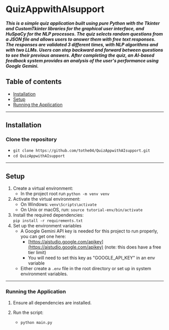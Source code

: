 # QuizAppwithAIsupport

***This is a simple quiz application built using pure Python with the Tkinter and CustomTkinter libraries for the 
graphical user interface, and HuSpaCy for the NLP processes. The quiz selects random questions from a JSON file and 
allows users to answer them with free text responses. The responses are validated 3 different times, with NLP 
algorithms and with two LLMs. Users can step backward and forward between questions to see their previous answers. 
After completing the quiz, an AI-based feedback system provides an analysis of the user's performance using Google 
Gemini.***

## Table of contents

- [Installation](#installation)
- [Setup](#setup)
- [Running the Application](#running-the-application)

---

## Installation

### Clone the repository

- `git clone https://github.com/tothe04/QuizAppwithAIsupport.git`
- `cd QuizAppwithAIsupport`

---

## Setup

1. Create a virtual environment: <br>
    - In the project root run `python -m venv venv`
2. Activate the virtual environment:
    - On Windows: `venv\Scripts\activate`
    - On Unix or macOS, run: `source tutorial-env/bin/activate`
3. Install the required dependencies: <br>
   `pip install -r requirements.txt`
4. Set up the environment variables
   - A Google Gemini API key is needed for this project to run properly, you can get one here:
        - [https://aistudio.google.com/apikey](https://aistudio.google.com/apikey) (note: this does have a free tier
        limit)
        - You will need to set this key as "GOOGLE_API_KEY" in an env variable
    - Either create a `.env` file in the root directory or set up in system environment variables.

---

### Running the Application

1. Ensure all dependencies are installed.

2. Run the script:
    - `python main.py`
